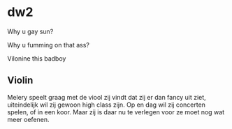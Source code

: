 # dw2

Why u gay sun?

Why u fumming on that ass?

Vilonine this badboy

## Violin

Melery speelt graag met de viool zij vindt dat zij er dan fancy uit ziet, uiteindelijk wil zij gewoon high class zijn.
Op en dag wil zij concerten spelen, of in een koor. Maar zij is daar nu te verlegen voor ze moet nog wat meer oefenen.
